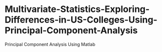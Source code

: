 # Multivariate-Statistics-Exploring-Differences-in-US-Colleges-Using-Principal-Component-Analysis
Principal Component Analysis Using Matlab

